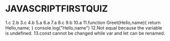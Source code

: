 # JAVASCRIPTFIRSTQUIZ
1.c
2.b
3.c
4.b
5.a
6.a
7.a
8.c
9.b
10.a
11.function Greet(Hello,name){
return Hello,name;
}
console.log("Hello,name")
12.Not equal because the variable is undefined.
13.const cannot be changed while var and let can be renamed.
